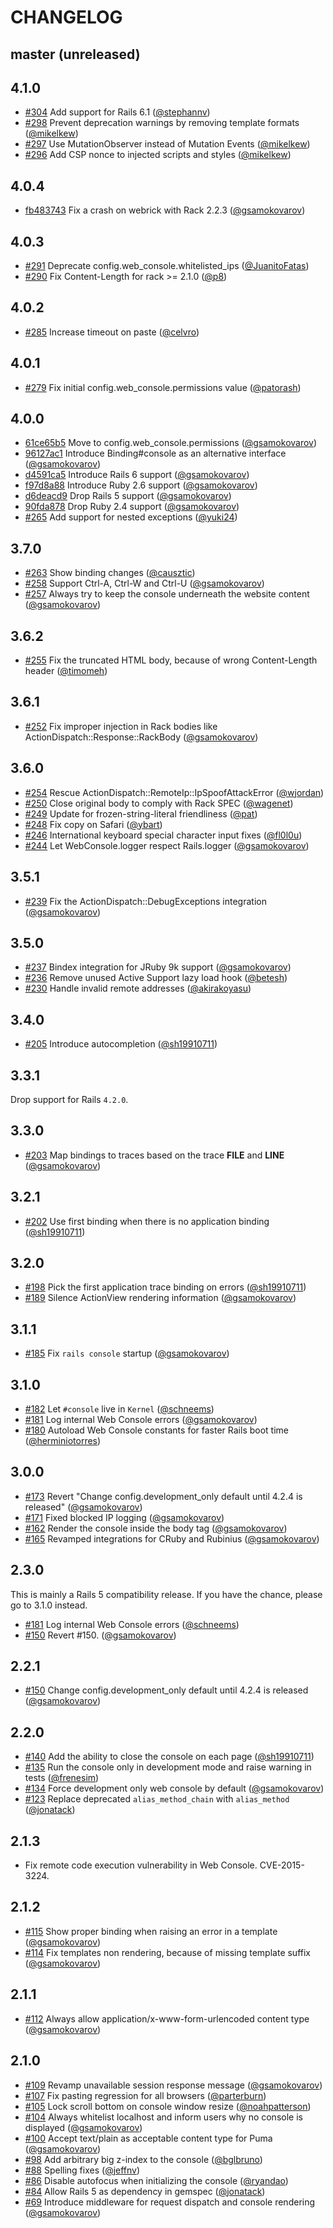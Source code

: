 # CHANGELOG

## master (unreleased)

## 4.1.0

- [#304](https://github.com/rails/web-console/pull/304) Add support for Rails 6.1 ([@stephannv])
- [#298](https://github.com/rails/web-console/pull/298) Prevent deprecation warnings by removing template formats ([@mikelkew])
- [#297](https://github.com/rails/web-console/pull/297) Use MutationObserver instead of Mutation Events ([@mikelkew])
- [#296](https://github.com/rails/web-console/pull/296) Add CSP nonce to injected scripts and styles ([@mikelkew])

## 4.0.4

- [fb483743](https://github.com/rails/web-console/commit/fb483743a6a2a4168cdc0b2e03f48fc393991b73) Fix a crash on webrick with Rack 2.2.3 ([@gsamokovarov])

## 4.0.3

- [#291](https://github.com/rails/web-console/pull/291) Deprecate config.web_console.whitelisted_ips ([@JuanitoFatas])
- [#290](https://github.com/rails/web-console/pull/290) Fix Content-Length for rack >= 2.1.0 ([@p8])

## 4.0.2

- [#285](https://github.com/rails/web-console/pull/285) Increase timeout on paste ([@celvro])

## 4.0.1

- [#279](https://github.com/rails/web-console/pull/279) Fix initial config.web_console.permissions value ([@patorash])

## 4.0.0

- [61ce65b5](https://github.com/rails/web-console/commit/61ce65b599f56809de1bd8da6590a80acbd92017) Move to config.web_console.permissions ([@gsamokovarov])
- [96127ac1](https://github.com/rails/web-console/commit/96127aac143e1e653fffdc4bb65e1ce0b5ff342d) Introduce Binding#console as an alternative interface ([@gsamokovarov])
- [d4591ca5](https://github.com/rails/web-console/commit/d4591ca5396ed15a08818f3da11134852a485b27) Introduce Rails 6 support ([@gsamokovarov])
- [f97d8a88](https://github.com/rails/web-console/commit/f97d8a889a38366485e5c5e8985995c19bf61d13) Introduce Ruby 2.6 support ([@gsamokovarov])
- [d6deacd9](https://github.com/rails/web-console/commit/d6deacd9d5fcaabf3e3051d6985b53f924f86956) Drop Rails 5 support ([@gsamokovarov])
- [90fda878](https://github.com/rails/web-console/commit/90fda8789d402f05647c18f8cdf8e5c3d01692dd) Drop Ruby 2.4 support ([@gsamokovarov])
- [#265](https://github.com/rails/web-console/pull/265) Add support for nested exceptions ([@yuki24])

## 3.7.0

- [#263](https://github.com/rails/web-console/pull/263) Show binding changes ([@causztic])
- [#258](https://github.com/rails/web-console/pull/258) Support Ctrl-A, Ctrl-W and Ctrl-U ([@gsamokovarov])
- [#257](https://github.com/rails/web-console/pull/257) Always try to keep the console underneath the website content ([@gsamokovarov])

## 3.6.2

- [#255](https://github.com/rails/web-console/pull/255) Fix the truncated HTML body, because of wrong Content-Length header ([@timomeh])

## 3.6.1

- [#252](https://github.com/rails/web-console/pull/252) Fix improper injection in Rack bodies like ActionDispatch::Response::RackBody ([@gsamokovarov])

## 3.6.0

- [#254](https://github.com/rails/web-console/pull/254) Rescue ActionDispatch::RemoteIp::IpSpoofAttackError ([@wjordan])
- [#250](https://github.com/rails/web-console/pull/250) Close original body to comply with Rack SPEC ([@wagenet])
- [#249](https://github.com/rails/web-console/pull/249) Update for frozen-string-literal friendliness ([@pat])
- [#248](https://github.com/rails/web-console/pull/248) Fix copy on Safari ([@ybart])
- [#246](https://github.com/rails/web-console/pull/246) International keyboard special character input fixes ([@fl0l0u])
- [#244](https://github.com/rails/web-console/pull/244) Let WebConsole.logger respect Rails.logger ([@gsamokovarov])

## 3.5.1

- [#239](https://github.com/rails/web-console/pull/239) Fix the ActionDispatch::DebugExceptions integration ([@gsamokovarov])

## 3.5.0

- [#237](https://github.com/rails/web-console/pull/237) Bindex integration for JRuby 9k support ([@gsamokovarov])
- [#236](https://github.com/rails/web-console/pull/236) Remove unused Active Support lazy load hook ([@betesh])
- [#230](https://github.com/rails/web-console/pull/230) Handle invalid remote addresses ([@akirakoyasu])

## 3.4.0

- [#205](https://github.com/rails/web-console/pull/205) Introduce autocompletion ([@sh19910711])

## 3.3.1

Drop support for Rails `4.2.0`.

## 3.3.0

- [#203](https://github.com/rails/web-console/pull/203) Map bindings to traces based on the trace **FILE** and **LINE** ([@gsamokovarov])

## 3.2.1

- [#202](https://github.com/rails/web-console/pull/202) Use first binding when there is no application binding ([@sh19910711])

## 3.2.0

- [#198](https://github.com/rails/web-console/pull/198) Pick the first application trace binding on errors ([@sh19910711])
- [#189](https://github.com/rails/web-console/pull/189) Silence ActionView rendering information ([@gsamokovarov])

## 3.1.1

- [#185](https://github.com/rails/web-console/pull/185) Fix `rails console` startup ([@gsamokovarov])

## 3.1.0

- [#182](https://github.com/rails/web-console/pull/182) Let `#console` live in `Kernel` ([@schneems])
- [#181](https://github.com/rails/web-console/pull/181) Log internal Web Console errors ([@gsamokovarov])
- [#180](https://github.com/rails/web-console/pull/180) Autoload Web Console constants for faster Rails boot time ([@herminiotorres])

## 3.0.0

- [#173](https://github.com/rails/web-console/pull/173) Revert "Change config.development_only default until 4.2.4 is released" ([@gsamokovarov])
- [#171](https://github.com/rails/web-console/pull/171) Fixed blocked IP logging ([@gsamokovarov])
- [#162](https://github.com/rails/web-console/pull/162) Render the console inside the body tag ([@gsamokovarov])
- [#165](https://github.com/rails/web-console/pull/165) Revamped integrations for CRuby and Rubinius ([@gsamokovarov])

## 2.3.0

This is mainly a Rails 5 compatibility release. If you have the chance, please
go to 3.1.0 instead.

- [#181](https://github.com/rails/web-console/pull/181) Log internal Web Console errors ([@schneems])
- [#150](https://github.com/rails/web-console/pull/150) Revert #150. ([@gsamokovarov])

## 2.2.1

- [#150](https://github.com/rails/web-console/pull/150) Change config.development_only default until 4.2.4 is released ([@gsamokovarov])

## 2.2.0

- [#140](https://github.com/rails/web-console/pull/140) Add the ability to close the console on each page ([@sh19910711])
- [#135](https://github.com/rails/web-console/pull/135) Run the console only in development mode and raise warning in tests ([@frenesim])
- [#134](https://github.com/rails/web-conscle/pull/134) Force development only web console by default ([@gsamokovarov])
- [#123](https://github.com/rails/web-console/pull/123) Replace deprecated `alias_method_chain` with `alias_method` ([@jonatack])

## 2.1.3

- Fix remote code execution vulnerability in Web Console. CVE-2015-3224.

## 2.1.2

- [#115](https://github.com/rails/web-console/pull/115) Show proper binding when raising an error in a template ([@gsamokovarov])
- [#114](https://github.com/rails/web-console/pull/114) Fix templates non rendering, because of missing template suffix ([@gsamokovarov])

## 2.1.1

- [#112](https://github.com/rails/web-console/pull/112) Always allow application/x-www-form-urlencoded content type ([@gsamokovarov])

## 2.1.0

- [#109](https://github.com/rails/web-console/pull/109) Revamp unavailable session response message ([@gsamokovarov])
- [#107](https://github.com/rails/web-console/pull/107) Fix pasting regression for all browsers ([@parterburn])
- [#105](https://github.com/rails/web-console/pull/105) Lock scroll bottom on console window resize ([@noahpatterson])
- [#104](https://github.com/rails/web-console/pull/104) Always whitelist localhost and inform users why no console is displayed ([@gsamokovarov])
- [#100](https://github.com/rails/web-console/pull/100) Accept text/plain as acceptable content type for Puma ([@gsamokovarov])
- [#98](https://github.com/rails/web-console/pull/98) Add arbitrary big z-index to the console ([@bglbruno])
- [#88](https://github.com/rails/web-console/pull/88) Spelling fixes ([@jeffnv])
- [#86](https://github.com/rails/web-console/pull/86) Disable autofocus when initializing the console ([@ryandao])
- [#84](https://github.com/rails/web-console/pull/84) Allow Rails 5 as dependency in gemspec ([@jonatack])
- [#69](https://github.com/rails/web-console/pull/69) Introduce middleware for request dispatch and console rendering ([@gsamokovarov])

[@stephannv]: https://github.com/stephannv
[@mikelkew]: https://github.com/mikelkew
[@jonatack]: https://github.com/jonatack
[@ryandao]: https://github.com/ryandao
[@jeffnv]: https://github.com/jeffnv
[@gsamokovarov]: https://github.com/gsamokovarov
[@bglbruno]: https://github.com/bglbruno
[@noahpatterson]: https://github.com/noahpatterson
[@parterburn]: https://github.com/parterburn
[@sh19910711]: https://github.com/sh19910711
[@frenesim]: https://github.com/frenesim
[@herminiotorres]: https://github.com/herminiotorres
[@schneems]: https://github.com/schneems
[@betesh]: https://github.com/betesh
[@akirakoyasu]: https://github.com/akirakoyasu
[@wagenet]: https://github.com/wagenet
[@wjordan]: https://github.com/wjordan
[@pat]: https://github.com/pat
[@ybart]: https://github.com/ybart
[@fl0l0u]: https://github.com/fl0l0u
[@timomeh]: https://github.com/timomeh
[@causztic]: https://github.com/causztic
[@yuki24]: https://github.com/yuki24
[@patorash]: https://github.com/patorash
[@celvro]: https://github.com/celvro
[@juanitofatas]: https://github.com/JuanitoFatas
[@p8]: https://github.com/p8
